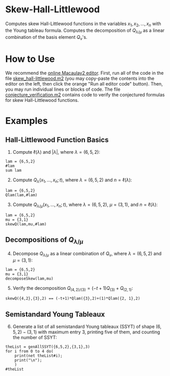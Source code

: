 # Skew-Hall-Littlewood

Computes skew Hall-Littlewood functions in the variables $x_1,x_2,\ldots,x_n$ with the Young tableau formula. Computes the decomposition of $Q_{\lambda/\mu}$ as a linear combination of the basis element $Q_\nu$'s.

# How to Use

We recommend the [online Macaulay2 editor](https://www.unimelb-macaulay2.cloud.edu.au/#editor).
First, run all of the code in the file [skew_hall-littlewood.m2](https://github.com/j-graf/Skew-Hall-Littlewood/blob/main/skew_hall-littlewood.m2) (you may copy-paste the contents into the editor on the left, then click the orange "Run all editor code" button).
Then, you may run individual lines or blocks of code. The file [conjecture_verification.m2](https://github.com/j-graf/Skew-Hall-Littlewood/blob/main/conjecture_verification.m2) contains code to verify the conjectured formulas for skew Hall-Littlewood functions.

# Examples

## Hall-Littlewood Function Basics

1. Compute $\ell(\lambda)$ and $|\lambda|$, where $\lambda=(6,5,2)$:
```
lam = {6,5,2}
#lam
sum lam
```

2. Compute $Q_{\lambda}(x_1,\ldots,x_n;t)$, where $\lambda=(6,5,2)$ and $n=\ell(\lambda)$:
```
lam = {6,5,2}
Qlam(lam,#lam)
```

3. Compute $Q_{\lambda/\mu}(x_1,\ldots,x_n;t)$, where $\lambda=(6,5,2)$, $\mu=(3,1)$, and $n=\ell(\lambda)$:
```
lam = {6,5,2}
mu = {3,1}
skewQ(lam,mu,#lam)
```

## Decompositions of $Q_{\lambda/\mu}$

4. Decompose $Q_{\lambda/\mu}$ as a linear combination of $Q_\nu$, where $\lambda=(6,5,2)$ and $\mu=(3,1)$:
```
lam = {6,5,2}
mu = {3,1}
decomposeSkew(lam,mu)
```

5. Verify the decomposition $Q_{({4, 2})/({3})}=(-t+1)Q_{({3})}+Q_{({2, 1})}$:
```
skewQ({4,2},{3},2) == (-t+1)*Qlam({3},2)+(1)*Qlam({2, 1},2)
```

## Semistandard Young Tableaux

6. Generate a list of all semistandard Young tableaux (SSYT) of shape $(6,5,2)-(3,1)$ with maximum entry $3$, printing five of them, and counting the number of SSYT:
```
theList = genAllSSYT({6,5,2},{3,1},3)
for i from 0 to 4 do(
    print(net theList#i);
    print("\n");
    )
#theList
```
